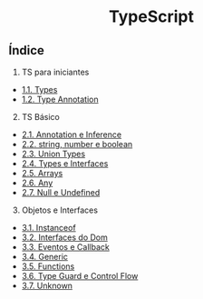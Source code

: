 <div align="center">

# TypeScript

</div>

## Índice
1. TS para iniciantes
- [1.1. Types](/front-end/typescript/1.%20typescript-para-iniciantes/1.1%20types/script.js)
- [1.2. Type Annotation](/front-end/typescript/1.%20typescript-para-iniciantes/1.2%20type-annotation/script.js)

2. TS Básico
- [2.1. Annotation e Inference](/front-end/typescript/2.%20typescript-basico/2.1.%20annotation-e-inference/script.ts)
- [2.2. string, number e boolean](/front-end/typescript/2.%20typescript-basico/2.2.%20string-number-e-boolean/script.ts)
- [2.3. Union Types](/front-end/typescript/2.%20typescript-basico/2.3.%20union-types/script.ts)
- [2.4. Types e Interfaces](/front-end/typescript/2.%20typescript-basico/2.4.%20types-e-interfaces/script.ts)
- [2.5. Arrays](/front-end/typescript/2.%20typescript-basico/2.5.%20arrays/script.ts)
- [2.6. Any](/front-end/typescript/2.%20typescript-basico/2.6.%20any/script.ts)
- [2.7. Null e Undefined](/front-end/typescript/2.%20typescript-basico/2.7.%20null-e-undefined/script.ts)

3. Objetos e Interfaces
- [3.1. Instanceof](/front-end/typescript/3.%20objetos-e-interfaces/3.1.%20instanceof/script.ts)
- [3.2. Interfaces do Dom](/front-end/typescript/3.%20objetos-e-interfaces/3.2.%20interfaces-dom/script.ts)
- [3.3. Eventos e Callback](/front-end/typescript/3.%20objetos-e-interfaces/3.3.%20eventos-e-callback/script.ts)
- [3.4. Generic](/front-end/typescript/3.%20objetos-e-interfaces/3.4.%20generic/script.ts)
- [3.5. Functions](/front-end/typescript/3.%20objetos-e-interfaces/3.5.%20functions/script.ts)
- [3.6. Type Guard e Control Flow](/front-end/typescript/3.%20objetos-e-interfaces/3.6.%20type-guard-e-control-flow/script.ts)
- [3.7. Unknown](/front-end/typescript/3.%20objetos-e-interfaces/3.7.%20unknown/script.ts)
